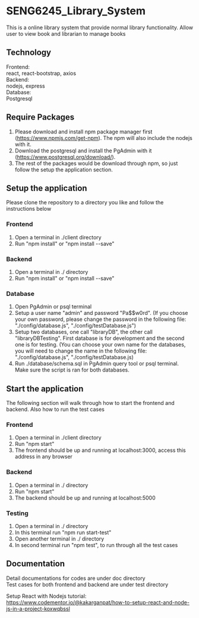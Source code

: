 # SENG6245_Library_System
This is a online library system that provide normal library functionality. Allow user to view book and librarian to manage books

## Technology
Frontend: <br />
react, react-bootstrap, axios <br />
Backend: <br />
nodejs, express <br />
Database: <br />
Postgresql <br />

## Require Packages
1. Please download and install npm package manager first (https://www.npmjs.com/get-npm). The npm will also include the nodejs with it.
2. Download the postgresql and install the PgAdmin with it (https://www.postgresql.org/download/).
3. The rest of the packages would be download through npm, so just follow the setup the application section.

## Setup the application
Please clone the repository to a directory you like and follow the instructions below

### Frontend
1. Open a terminal in ./client directory
2. Run "npm install" or "npm install --save"

### Backend
1. Open a terminal in ./ directory
2. Run "npm install" or "npm install --save"

### Database
1. Open PgAdmin or psql terminal
2. Setup a user name "admin" and password "Pa$$w0rd". (If you choose your own password, 
please change the password in the following file: "./config/database.js", "./config/testDatabase.js")
3. Setup two databases, one call "libraryDB", the other call "libraryDBTesting". First database is for development and the second one is for testing. (You can choose your own name for the databases, you will need to change the name in the following file: "./config/database.js", "./config/testDatabase.js)
4. Run ./database/schema.sql in PgAdmin query tool or psql terminal. Make sure the script is ran for both databases.

## Start the application
The following section will walk through how to start the frontend and backend. Also how to run the test cases

### Frontend
1. Open a terminal in ./client directory
2. Run "npm start"
3. The frontend should be up and running at localhost:3000, access this address in any browser

### Backend
1. Open a terminal in ./ directory
2. Run "npm start"
3. The backend should be up and running at localhost:5000

### Testing
1. Open a terminal in ./ directory
2. In this terminal run "npm run start-test"
3. Open another terminal in ./ directory
4. In second terminal run "npm test", to run through all the test cases

## Documentation
Detail documentations for codes are under doc directory <br />
Test cases for both frontend and backend are under test directory <br />

Setup React with Nodejs tutorial: https://www.codementor.io/@kakarganpat/how-to-setup-react-and-node-js-in-a-project-koxwqbssl